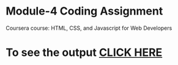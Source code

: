 # Module-4 Coding Assignment

Coursera course: HTML, CSS, and Javascript for Web Developers

# To see the output [CLICK HERE](https://mahdood.github.io/Coursera-HTML-CSS-and-JavaScript-for-Web-Developers-/Assignments/module_4_solution/index.html)
